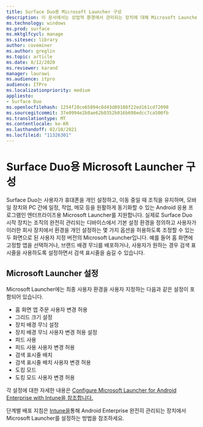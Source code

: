 ```yaml
---
title: Surface Duo용 Microsoft Launcher 구성
description: 이 문서에서는 상업적 환경에서 관리되는 장치에 대해 Microsoft Launcher를 구성하는 방법을 요약하여 제공합니다.
ms.technology: windows
ms.prod: surface
ms.mktglfcycl: manage
ms.sitesec: library
author: coveminer
ms.author: greglin
ms.topic: article
ms.date: 8/12/2020
ms.reviewer: karand
manager: laurawi
ms.audience: itpro
audience: ITPro
ms.localizationpriority: medium
appliesto:
- Surface Duo
ms.openlocfilehash: 1254f28ce65894c8d43d89188f22ed161cd72098
ms.sourcegitcommit: 37e0994e2b8ae62b0352b016b698edcc7ca500fb
ms.translationtype: MT
ms.contentlocale: ko-KR
ms.lasthandoff: 02/10/2021
ms.locfileid: "11326301"
---
```

# Surface Duo용 Microsoft Launcher 구성

Surface Duo는 사용자가 휴대폰을 개인 설정하고, 이동 중일 때 조직을 유지하며, 모바일 장치와 PC 간에 일정, 작업, 메모 등을 원활하게 동기화할 수 있는 Android 응용 프로그램인 엔터프라이즈용 Microsoft Launcher를 지원합니다. 실제로 Surface Duo 시작 장치는 조직의 완전히 관리되는 디바이스에서 기본 설정 환경을 정의하고 사용자가 이러한 회사 장치에서 환경을 개인 설정하는 몇 가지 옵션을 허용하도록 조정할 수 있는 두 화면으로 된 사용자 지정 버전의 Microsoft Launcher입니다. 예를 들어 홈 화면에 고정할 앱을 선택하거나, 브랜드 배경 무늬를 배포하거나, 사용자가 원하는 경우 검색 표시줄을 사용하도록 설정하면서 검색 표시줄을 숨길 수 있습니다.

## Microsoft Launcher 설정

Microsoft Launcher에는 최종 사용자 환경을 사용자 지정하는 다음과 같은 설정이 포함되어 있습니다.


- 홈 화면 앱 주문 사용자 변경 허용
- 그리드 크기 설정
- 장치 배경 무늬 설정
- 장치 배경 무늬 사용자 변경 허용 설정
- 피드 사용
- 피드 사용 사용자 변경 허용
- 검색 표시줄 배치
- 검색 표시줄 배치 사용자 변경 허용
- 도킹 모드
- 도킹 모드 사용자 변경 허용

각 설정에 대한 자세한 내용은 [Configure Microsoft Launcher for Android Enterprise with Intune을 참조합니다.](https://docs.microsoft.com/mem/intune/apps/configure-microsoft-launcher)

단계별 배포 지침은 [Intune을](https://techcommunity.microsoft.com/t5/intune-customer-success/how-to-setup-microsoft-launcher-on-android-enterprise-fully/ba-p/1482134)통해 Android Enterprise 완전히 관리되는 장치에서 Microsoft Launcher를 설정하는 방법을 참조하세요.
